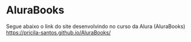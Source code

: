 # AluraBooks
  Segue abaixo o link do site desenvolvindo no curso da Alura (AluraBooks) <br>
  https://pricila-santos.github.io/AluraBooks/
